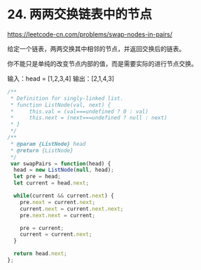 # 24. 两两交换链表中的节点

https://leetcode-cn.com/problems/swap-nodes-in-pairs/

给定一个链表，两两交换其中相邻的节点，并返回交换后的链表。

你不能只是单纯的改变节点内部的值，而是需要实际的进行节点交换。

输入：head = [1,2,3,4]
输出：[2,1,4,3]

```js
/**
 * Definition for singly-linked list.
 * function ListNode(val, next) {
 *     this.val = (val===undefined ? 0 : val)
 *     this.next = (next===undefined ? null : next)
 * }
 */
/**
 * @param {ListNode} head
 * @return {ListNode}
 */
 var swapPairs = function(head) {
  head = new ListNode(null, head);
  let pre = head;
  let current = head.next;

  while(current && current.next) {
    pre.next = current.next;
    current.next = current.next.next;
    pre.next.next = current;

    pre = current;
    current = current.next;
  }

  return head.next;
};
```

